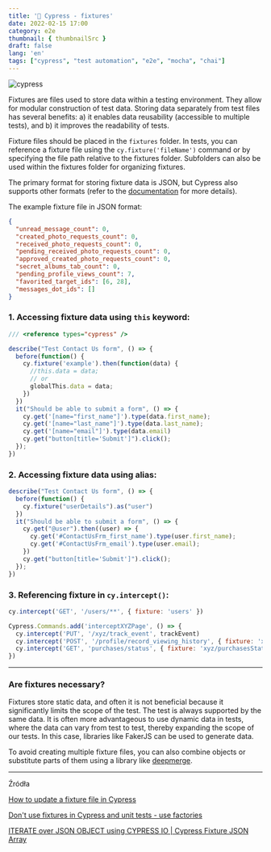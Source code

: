 ```yaml
---
title: '🌲 Cypress - fixtures'
date: 2022-02-15 17:00
category: e2e
thumbnail: { thumbnailSrc }
draft: false
lang: 'en'
tags: ["cypress", "test automation", "e2e", "mocha", "chai"]
---
```


![cypress](https://www.cypress.io/static/cypress-io-logo-social-share-8fb8a1db3cdc0b289fad927694ecb415.png)

Fixtures are files used to store data within a testing environment. They allow for modular construction of test data. Storing data separately from test files has several benefits: a) it enables data reusability (accessible to multiple tests), and b) it improves the readability of tests.

Fixture files should be placed in the `fixtures` folder. In tests, you can reference a fixture file using the `cy.fixture('fileName')` command or by specifying the file path relative to the fixtures folder. Subfolders can also be used within the fixtures folder for organizing fixtures.

The primary format for storing fixture data is JSON, but Cypress also supports other formats (refer to the [documentation](https://docs.cypress.io/api/commands/fixture#JSON) for more details).


The example fixture file in JSON format:

```json
{
  "unread_message_count": 0,
  "created_photo_requests_count": 0,
  "received_photo_requests_count": 0,
  "pending_received_photo_requests_count": 0,
  "approved_created_photo_requests_count": 0,
  "secret_albums_tab_count": 0,
  "pending_profile_views_count": 7,
  "favorited_target_ids": [6, 28],
  "messages_dot_ids": []
}
```

### 1. Accessing fixture data using `this` keyword:

```js
/// <reference types="cypress" />

describe("Test Contact Us form", () => {
  before(function() {
    cy.fixture('example').then(function(data) {
      //this.data = data;
      // or
      globalThis.data = data;
    })
  })
  it("Should be able to submit a form", () => { 
    cy.get('[name="first_name"]').type(data.first_name);
    cy.get('[name="last_name"]').type(data.last_name);
    cy.get('[name="email"]').type(data.email)
    cy.get("button[title='Submit']").click();
  });
})
```

### 2. Accessing fixture data using alias:

```js
describe("Test Contact Us form", () => {
  before(function() {
    cy.fixture("userDetails").as("user")
  })
  it("Should be able to submit a form", () => {
    cy.get("@user").then((user) => {
      cy.get('#ContactUsFrm_first_name').type(user.first_name);
      cy.get('#ContactUsFrm_email').type(user.email);
    })
    cy.get("button[title='Submit']").click();
  });
})
```

### 3. Referencing fixture in `cy.intercept()`:

```js
cy.intercept('GET', '/users/**', { fixture: 'users' })

Cypress.Commands.add('interceptXYZPage', () => {
  cy.intercept('PUT', '/xyz/track_event', trackEvent)
  cy.intercept('POST', '/profile/record_viewing_history', { fixture: 'xyz/recordViewingHistory' })
  cy.intercept('GET', 'purchases/status', { fixture: 'xyz/purchasesStatus' })
})
```

---
### Are fixtures necessary?

Fixtures store static data, and often it is not beneficial because it significantly limits the scope of the test. The test is always supported by the same data. It is often more advantageous to use dynamic data in tests, where the data can vary from test to test, thereby expanding the scope of our tests. In this case, libraries like FakerJS can be used to generate data.

To avoid creating multiple fixture files, you can also combine objects or substitute parts of them using a library like [deepmerge](https://www.npmjs.com/package/deepmerge).

----
Źródła

[How to update a fixture file in Cypress](https://stackoverflow.com/questions/65012366/how-to-update-a-fixture-file-in-cypress)

[Don't use fixtures in Cypress and unit tests - use factories](https://dev.to/dgreene1/don-t-use-fixtures-in-cypress-and-unit-tests-use-factories-5cnh)

[ITERATE over JSON OBJECT using CYPRESS IO | Cypress Fixture JSON Array](https://www.youtube.com/watch?v=rEJFrj2mZdc)